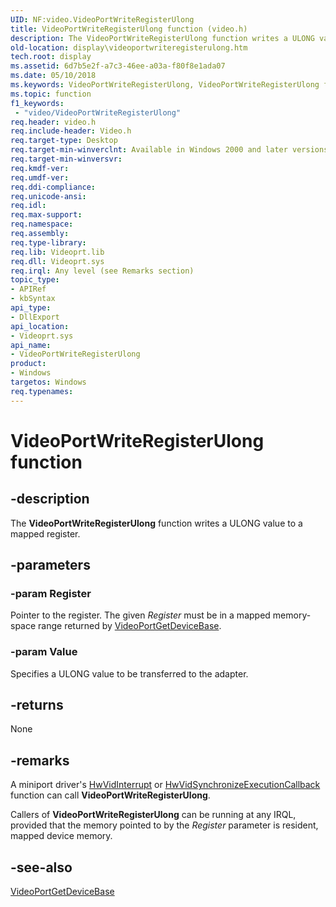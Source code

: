 ```yaml
---
UID: NF:video.VideoPortWriteRegisterUlong
title: VideoPortWriteRegisterUlong function (video.h)
description: The VideoPortWriteRegisterUlong function writes a ULONG value to a mapped register.
old-location: display\videoportwriteregisterulong.htm
tech.root: display
ms.assetid: 6d7b5e2f-a7c3-46ee-a03a-f80f8e1ada07
ms.date: 05/10/2018
ms.keywords: VideoPortWriteRegisterUlong, VideoPortWriteRegisterUlong function [Display Devices], VideoPort_Functions_18ff4439-1c87-44fe-b695-3903b0093e55.xml, display.videoportwriteregisterulong, video/VideoPortWriteRegisterUlong
ms.topic: function
f1_keywords:
 - "video/VideoPortWriteRegisterUlong"
req.header: video.h
req.include-header: Video.h
req.target-type: Desktop
req.target-min-winverclnt: Available in Windows 2000 and later versions of the Windows operating systems.
req.target-min-winversvr: 
req.kmdf-ver: 
req.umdf-ver: 
req.ddi-compliance: 
req.unicode-ansi: 
req.idl: 
req.max-support: 
req.namespace: 
req.assembly: 
req.type-library: 
req.lib: Videoprt.lib
req.dll: Videoprt.sys
req.irql: Any level (see Remarks section)
topic_type:
- APIRef
- kbSyntax
api_type:
- DllExport
api_location:
- Videoprt.sys
api_name:
- VideoPortWriteRegisterUlong
product:
- Windows
targetos: Windows
req.typenames: 
---
```


# VideoPortWriteRegisterUlong function


## -description


The <b>VideoPortWriteRegisterUlong</b> function writes a ULONG value to a mapped register.


## -parameters




### -param Register

Pointer to the register. The given <i>Register</i> must be in a mapped memory-space range returned by <a href="https://docs.microsoft.com/windows-hardware/drivers/ddi/content/video/nf-video-videoportgetdevicebase">VideoPortGetDeviceBase</a>.


### -param Value

Specifies a ULONG value to be transferred to the adapter.


## -returns



None




## -remarks



A miniport driver's <a href="https://docs.microsoft.com/windows-hardware/drivers/ddi/content/video/nc-video-pvideo_hw_interrupt">HwVidInterrupt</a> or <a href="https://docs.microsoft.com/windows-hardware/drivers/ddi/content/video/nc-video-pminiport_synchronize_routine">HwVidSynchronizeExecutionCallback</a> function can call <b>VideoPortWriteRegisterUlong</b>.

Callers of <b>VideoPortWriteRegisterUlong</b> can be running at any IRQL, provided that the memory pointed to by the <i>Register</i> parameter is resident, mapped device memory.




## -see-also




<a href="https://docs.microsoft.com/windows-hardware/drivers/ddi/content/video/nf-video-videoportgetdevicebase">VideoPortGetDeviceBase</a>
 

 


